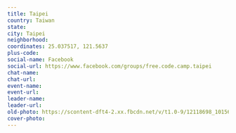 ```yaml
---
title: Taipei
country: Taiwan
state: 
city: Taipei
neighborhood: 
coordinates: 25.037517, 121.5637
plus-code:
social-name: Facebook
social-url: https://www.facebook.com/groups/free.code.camp.taipei
chat-name:
chat-url:
event-name:
event-url:
leader-name:
leader-url:
old-photo: https://scontent-dft4-2.xx.fbcdn.net/v/t1.0-9/12118698_10156156676850383_2182628109547260809_n.jpg?oh=4cbc6ce00c33bfe82250e055818642eb&oe=59989EF6
cover-photo:
---
```

